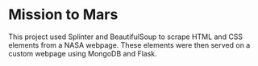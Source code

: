 # Mission to Mars

This project used Splinter and BeautifulSoup to scrape HTML and CSS elements from a NASA webpage. These elements were then served on a custom webpage using MongoDB and Flask.